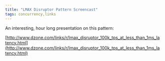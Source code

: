 ```yaml
---
title: "LMAX Disruptor Pattern Screencast"
tags: concurrency,links
---
```

An interesting, hour long presentation on this pattern:

[http://www.dzone.com/links/r/lmax_disruptor_100k_tps_at_less_than_1ms_latency.html](http://www.dzone.com/links/r/lmax_disruptor_100k_tps_at_less_than_1ms_latency.html)
